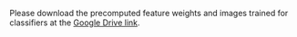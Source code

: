 Please download the precomputed feature weights and images trained for classifiers at the [Google Drive link]([https://drive.google.com/file/d/19b7_WETskyrUyNqhJqg2vGmWxzotK4Rs/view?usp=sharing](https://drive.google.com/drive/folders/160zCoxx0garPT5xxImc54fcfYgwDiZyO?usp=sharing)`).
